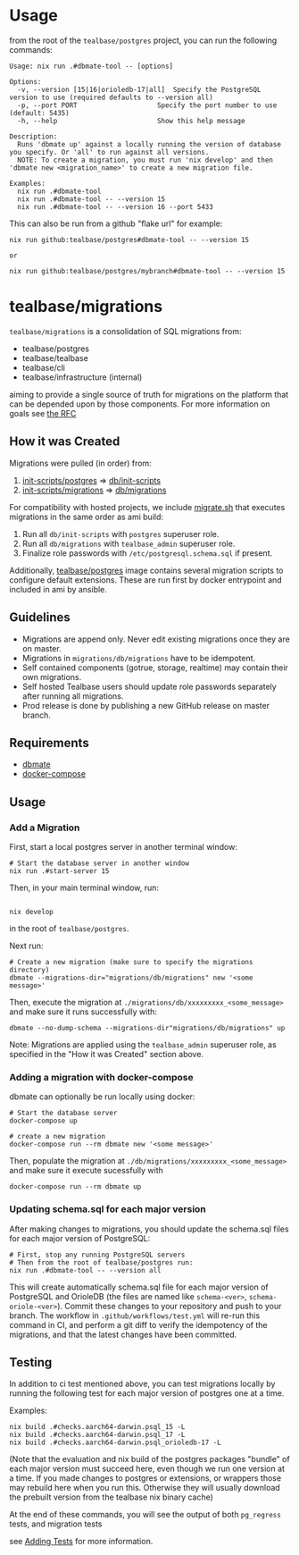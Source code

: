 # Usage

from the root of the `tealbase/postgres` project, you can run the following commands:


```shell
Usage: nix run .#dbmate-tool -- [options]

Options:
  -v, --version [15|16|orioledb-17|all]  Specify the PostgreSQL version to use (required defaults to --version all)
  -p, --port PORT                    Specify the port number to use (default: 5435)
  -h, --help                         Show this help message

Description:
  Runs 'dbmate up' against a locally running the version of database you specify. Or 'all' to run against all versions.
  NOTE: To create a migration, you must run 'nix develop' and then 'dbmate new <migration_name>' to create a new migration file.

Examples:
  nix run .#dbmate-tool
  nix run .#dbmate-tool -- --version 15
  nix run .#dbmate-tool -- --version 16 --port 5433

```

This can also be run from a github "flake url" for example:

```shell
nix run github:tealbase/postgres#dbmate-tool -- --version 15

or

nix run github:tealbase/postgres/mybranch#dbmate-tool -- --version 15
```
# tealbase/migrations

`tealbase/migrations` is a consolidation of SQL migrations from:

- tealbase/postgres
- tealbase/tealbase
- tealbase/cli
- tealbase/infrastructure (internal)

aiming to provide a single source of truth for migrations on the platform that can be depended upon by those components. For more information on goals see [the RFC](https://www.notion.so/tealbase/Centralize-SQL-Migrations-cd3847ae027d4f2bba9defb2cc82f69a)



## How it was Created

Migrations were pulled (in order) from:

1. [init-scripts/postgres](https://github.com/tealbase/infrastructure/tree/develop/init-scripts/postgres) => [db/init-scripts](db/init-scripts)
2. [init-scripts/migrations](https://github.com/tealbase/infrastructure/tree/develop/init-scripts/migrations) => [db/migrations](db/migrations)

For compatibility with hosted projects, we include [migrate.sh](migrate.sh) that executes migrations in the same order as ami build:

1. Run all `db/init-scripts` with `postgres` superuser role.
2. Run all `db/migrations` with `tealbase_admin` superuser role.
3. Finalize role passwords with `/etc/postgresql.schema.sql` if present.

Additionally, [tealbase/postgres](https://github.com/tealbase/postgres/blob/develop/ansible/playbook-docker.yml#L9) image contains several migration scripts to configure default extensions. These are run first by docker entrypoint and included in ami by ansible.



## Guidelines

- Migrations are append only. Never edit existing migrations once they are on master.
- Migrations in `migrations/db/migrations` have to be idempotent.
- Self contained components (gotrue, storage, realtime) may contain their own migrations.
- Self hosted Tealbase users should update role passwords separately after running all migrations.
- Prod release is done by publishing a new GitHub release on master branch.

## Requirements

- [dbmate](https://github.com/amacneil/dbmate)
- [docker-compose](https://docs.docker.com/compose/)

## Usage

### Add a Migration

First, start a local postgres server in another terminal window:

```shell
# Start the database server in another window
nix run .#start-server 15
```

Then, in your main terminal window, run:

```shell

nix develop
```
in the root of `tealbase/postgres`. 

Next run: 
``` shell
# Create a new migration (make sure to specify the migrations directory)
dbmate --migrations-dir="migrations/db/migrations" new '<some message>'
```

Then, execute the migration at `./migrations/db/xxxxxxxxx_<some_message>` and make sure it runs successfully with:

```shell
dbmate --no-dump-schema --migrations-dir"migrations/db/migrations" up
```

Note: Migrations are applied using the `tealbase_admin` superuser role, as specified in the "How it was Created" section above.

### Adding a migration with docker-compose

dbmate can optionally be run locally using docker:

```shell
# Start the database server
docker-compose up

# create a new migration
docker-compose run --rm dbmate new '<some message>'
```

Then, populate the migration at `./db/migrations/xxxxxxxxx_<some_message>` and make sure it execute sucessfully with

```shell
docker-compose run --rm dbmate up
```
### Updating schema.sql for each major version

After making changes to migrations, you should update the schema.sql files for each major version of PostgreSQL:

```shell
# First, stop any running PostgreSQL servers
# Then from the root of tealbase/postgres run:
nix run .#dbmate-tool -- --version all
```

This will create automatically  schema.sql file for each major version of PostgreSQL and OrioleDB (the files are named like `schema-<ver>`, `schema-oriole-<ver>`). Commit these changes to your repository and push to your branch. The workflow in `.github/workflows/test.yml`  will re-run this command in CI, and perform a git diff to verify the idempotency of the migrations, and that the latest changes have been committed.

## Testing

In addition to ci test mentioned above, you can test migrations locally by running the following test for each major version of postgres one at a time.

Examples:

```
nix build .#checks.aarch64-darwin.psql_15 -L
nix build .#checks.aarch64-darwin.psql_17 -L
nix build .#checks.aarch64-darwin.psql_orioledb-17 -L
```

(Note that the evaluation and nix build of the postgres packages "bundle" of each major version must succeed here, even though we run one version at a time. If you made changes to postgres or extensions, or wrappers those may rebuild here when you run this. Otherwise they will usually download the prebuilt version from the tealbase nix binary cache)

At the end of these commands, you will see the output of both `pg_regress` tests, and migration tests

see [Adding Tests](https://github.com/tealbase/postgres/blob/develop/nix/docs/adding-tests.md) for more information.
